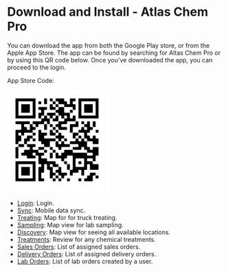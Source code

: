﻿# Download and Install - Atlas Chem Pro

You can download the app from both the Google Play store, or from the Apple App Store. The app can be found by searching for Altas Chem Pro or by using this QR code below. 
Once you've downloaded the app, you can proceed to the login.

App Store Code:

![image-logo](../images/IOSDownload.PNG)
 
* [Login](Login.md):  Login.
* [Sync](Sync.md):  Mobile data sync.
* [Treating](Treating.md):  Map for for truck treating.
* [Sampling](Sampling.md):  Map view for lab sampling.
* [Discovery](Discovery.md):  Map view for seeing all available locations.
* [Treatments](Treatments.md):  Review for any chemical treatments.
* [Sales Orders](SalesOrders.md):  List of assigned sales orders.
* [Delivery Orders](DeliveryOrders.md):  List of assigned delivery orders.
* [Lab Orders](LabOrders.md):  List of lab orders created by a user.
